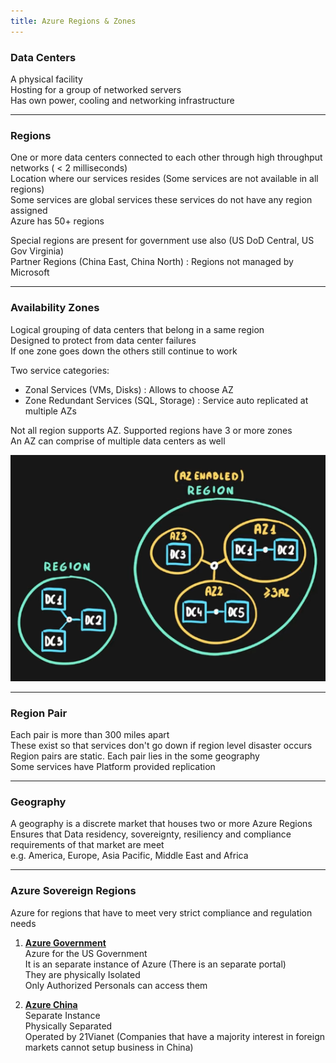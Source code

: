 ```yaml
---
title: Azure Regions & Zones
---
```


### Data Centers

A physical facility  
Hosting for a group of networked servers  
Has own power, cooling and networking infrastructure

---

### Regions

One or more data centers connected to each other through high throughput networks ( \< 2 milliseconds)  
Location where our services resides (Some services are not available in all regions)  
Some services are global services these services do not have any region assigned  
Azure has 50+ regions

Special regions are present for government use also (US DoD Central, US Gov Virginia)  
Partner Regions (China East, China North) : Regions not managed by Microsoft

---

### Availability Zones

Logical grouping of data centers that belong in a same region  
Designed to protect from data center failures  
If one zone goes down the others still continue to work

Two service categories:

* Zonal Services (VMs, Disks) : Allows to choose AZ
* Zone Redundant Services (SQL, Storage) : Service auto replicated at multiple AZs

Not all region supports AZ. Supported regions have 3 or more zones  
An AZ can comprise of multiple data centers as well

![Availability Zones|440](../images/availability_zones.png)

---

### Region Pair

Each pair is more than 300 miles apart  
These exist so that services don't go down if region level disaster occurs  
Region pairs are static. Each pair lies in the some geography  
Some services have Platform provided replication

---

### Geography

A geography is a discrete market that houses two or more Azure Regions  
Ensures that Data residency, sovereignty, resiliency and compliance requirements of that market are meet  
e.g. America, Europe, Asia Pacific, Middle East and Africa

---

### Azure Sovereign Regions

Azure for regions that have to meet very strict compliance and regulation needs

1. **<u>Azure Government</u>**  
   Azure for the US Government  
   It is an separate instance of Azure (There is an separate portal)  
   They are physically Isolated  
   Only Authorized Personals can access them

2. **<u>Azure China</u>**  
   Separate Instance  
   Physically Separated  
   Operated by 21Vianet (Companies that have a majority interest in foreign markets cannot setup business in China)